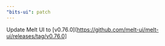 ```yaml
---
"bits-ui": patch
---
```


Update Melt UI to [v0.76.0](https://github.com/melt-ui/melt-ui/releases/tag/v0.76.0]
